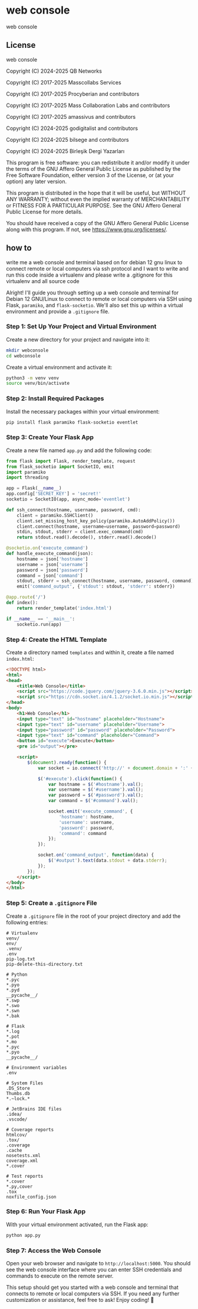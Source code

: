 # web console 

web console 

## License

web console 

Copyright (C) 2024-2025 QB Networks

Copyright (C) 2017-2025 Masscollabs Services

Copyright (C) 2017-2025 Procyberian and contributors

Copyright (C) 2017-2025 Mass Collaboration Labs and contributors

Copyright (C) 2017-2025 amassivus and contributors

Copyright (C) 2024-2025 godigitalist and contributors

Copyright (C) 2024-2025 bilsege and contributors

Copyright (C) 2024-2025 Birleşik Dergi Yazarları

This program is free software: you can redistribute it and/or modify
it under the terms of the GNU Affero General Public License as published
by the Free Software Foundation, either version 3 of the License, or
(at your option) any later version.

This program is distributed in the hope that it will be useful,
but WITHOUT ANY WARRANTY; without even the implied warranty of
MERCHANTABILITY or FITNESS FOR A PARTICULAR PURPOSE.  See the
GNU Affero General Public License for more details.

You should have received a copy of the GNU Affero General Public License
along with this program.  If not, see <https://www.gnu.org/licenses/>.

## how to

write me a web console and terminal based on for debian 12 gnu linux to connect remote or local computers via ssh protocol and I want to write and run this code inside a virtualenv and please write a .gitignore for this virtualenv and all source code


Alright! I'll guide you through setting up a web console and terminal for Debian 12 GNU/Linux to connect to remote or local computers via SSH using Flask, `paramiko`, and `flask-socketio`. We'll also set this up within a virtual environment and provide a `.gitignore` file.

### Step 1: Set Up Your Project and Virtual Environment

Create a new directory for your project and navigate into it:
```bash
mkdir webconsole
cd webconsole
```

Create a virtual environment and activate it:
```bash
python3 -m venv venv
source venv/bin/activate
```

### Step 2: Install Required Packages

Install the necessary packages within your virtual environment:
```bash
pip install flask paramiko flask-socketio eventlet
```

### Step 3: Create Your Flask App

Create a new file named `app.py` and add the following code:
```python
from flask import Flask, render_template, request
from flask_socketio import SocketIO, emit
import paramiko
import threading

app = Flask(__name__)
app.config['SECRET_KEY'] = 'secret!'
socketio = SocketIO(app, async_mode='eventlet')

def ssh_connect(hostname, username, password, cmd):
    client = paramiko.SSHClient()
    client.set_missing_host_key_policy(paramiko.AutoAddPolicy())
    client.connect(hostname, username=username, password=password)
    stdin, stdout, stderr = client.exec_command(cmd)
    return stdout.read().decode(), stderr.read().decode()

@socketio.on('execute_command')
def handle_execute_command(json):
    hostname = json['hostname']
    username = json['username']
    password = json['password']
    command = json['command']
    stdout, stderr = ssh_connect(hostname, username, password, command)
    emit('command_output', {'stdout': stdout, 'stderr': stderr})

@app.route('/')
def index():
    return render_template('index.html')

if __name__ == '__main__':
    socketio.run(app)
```

### Step 4: Create the HTML Template

Create a directory named `templates` and within it, create a file named `index.html`:
```html
<!DOCTYPE html>
<html>
<head>
    <title>Web Console</title>
    <script src="https://code.jquery.com/jquery-3.6.0.min.js"></script>
    <script src="https://cdn.socket.io/4.1.2/socket.io.min.js"></script>
</head>
<body>
    <h1>Web Console</h1>
    <input type="text" id="hostname" placeholder="Hostname">
    <input type="text" id="username" placeholder="Username">
    <input type="password" id="password" placeholder="Password">
    <input type="text" id="command" placeholder="Command">
    <button id="execute">Execute</button>
    <pre id="output"></pre>

    <script>
        $(document).ready(function() {
            var socket = io.connect('http://' + document.domain + ':' + location.port);

            $('#execute').click(function() {
                var hostname = $('#hostname').val();
                var username = $('#username').val();
                var password = $('#password').val();
                var command = $('#command').val();

                socket.emit('execute_command', {
                    'hostname': hostname,
                    'username': username,
                    'password': password,
                    'command': command
                });
            });

            socket.on('command_output', function(data) {
                $('#output').text(data.stdout + data.stderr);
            });
        });
    </script>
</body>
</html>
```

### Step 5: Create a `.gitignore` File

Create a `.gitignore` file in the root of your project directory and add the following entries:
```
# Virtualenv
venv/
env/
.venv/
.env
pip-log.txt
pip-delete-this-directory.txt

# Python
*.pyc
*.pyo
*.pyd
__pycache__/
*.swp
*.swo
*.swn
*.bak

# Flask
*.log
*.pot
*.mo
*.pyc
*.pyo
__pycache__/

# Environment variables
.env

# System Files
.DS_Store
Thumbs.db
*.~lock.*

# JetBrains IDE files
.idea/
.vscode/

# Coverage reports
htmlcov/
.tox/
.coverage
.cache
nosetests.xml
coverage.xml
*.cover

# Test reports
*.cover
*.py,cover
.tox
noxfile_config.json
```

### Step 6: Run Your Flask App

With your virtual environment activated, run the Flask app:
```bash
python app.py
```

### Step 7: Access the Web Console

Open your web browser and navigate to `http://localhost:5000`. You should see the web console interface where you can enter SSH credentials and commands to execute on the remote server.

This setup should get you started with a web console and terminal that connects to remote or local computers via SSH. If you need any further customization or assistance, feel free to ask! Enjoy coding! 🌟
